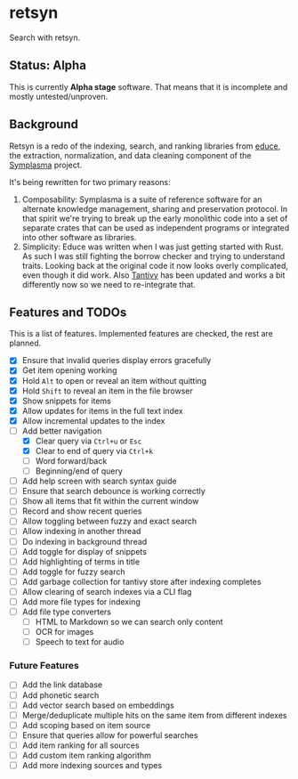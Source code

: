 # retsyn

Search with retsyn.

## Status: Alpha

This is currently **Alpha stage** software. That means that it is incomplete and mostly untested/unproven.

## Background

Retsyn is a redo of the indexing, search, and ranking libraries from [educe](https://github.com/symplasma/educe), the extraction, normalization, and data cleaning component of the [Symplasma](https://www.symplasma.com/) project.

It's being rewritten for two primary reasons:

1. Composability: Symplasma is a suite of reference software for an alternate knowledge management, sharing and preservation protocol. In that spirit we're trying to break up the early monolithic code into a set of separate crates that can be used as independent programs or integrated into other software as libraries.
2. Simplicity: Educe was written when I was just getting started with Rust. As such I was still fighting the borrow checker and trying to understand traits. Looking back at the original code it now looks overly complicated, even though it did work. Also [Tantivy](https://github.com/quickwit-oss/tantivy) has been updated and works a bit differently now so we need to re-integrate that.

## Features and TODOs

This is a list of features. Implemented features are checked, the rest are planned.

- [x] Ensure that invalid queries display errors gracefully
- [x] Get item opening working
- [x] Hold `Alt` to open or reveal an item without quitting
- [x] Hold `Shift` to reveal an item in the file browser
- [x] Show snippets for items
- [x] Allow updates for items in the full text index
- [x] Allow incremental updates to the index
- [ ] Add better navigation
  - [x] Clear query via `Ctrl+u` or `Esc`
  - [x] Clear to end of query via `Ctrl+k`
  - [ ] Word forward/back
  - [ ] Beginning/end of query
- [ ] Add help screen with search syntax guide
- [ ] Ensure that search debounce is working correctly
- [ ] Show all items that fit within the current window
- [ ] Record and show recent queries
- [ ] Allow toggling between fuzzy and exact search
- [ ] Allow indexing in another thread
- [ ] Do indexing in background thread
- [ ] Add toggle for display of snippets
- [ ] Add highlighting of terms in title
- [ ] Add toggle for fuzzy search
- [ ] Add garbage collection for tantivy store after indexing completes
- [ ] Allow clearing of search indexes via a CLI flag
- [ ] Add more file types for indexing
- [ ] Add file type converters
  - [ ] HTML to Markdown so we can search only content
  - [ ] OCR for images
  - [ ] Speech to text for audio

### Future Features

- [ ] Add the link database
- [ ] Add phonetic search
- [ ] Add vector search based on embeddings
- [ ] Merge/deduplicate multiple hits on the same item from different indexes
- [ ] Add scoping based on item source
- [ ] Ensure that queries allow for powerful searches
- [ ] Add item ranking for all sources
- [ ] Add custom item ranking algorithm
- [ ] Add more indexing sources and types
